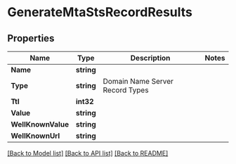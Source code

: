 # GenerateMtaStsRecordResults

## Properties

Name | Type | Description | Notes
------------ | ------------- | ------------- | -------------
**Name** | **string** |  | 
**Type** | **string** | Domain Name Server Record Types | 
**Ttl** | **int32** |  | 
**Value** | **string** |  | 
**WellKnownValue** | **string** |  | 
**WellKnownUrl** | **string** |  | 

[[Back to Model list]](../README#documentation-for-models) [[Back to API list]](../README#documentation-for-api-endpoints) [[Back to README]](../README)


